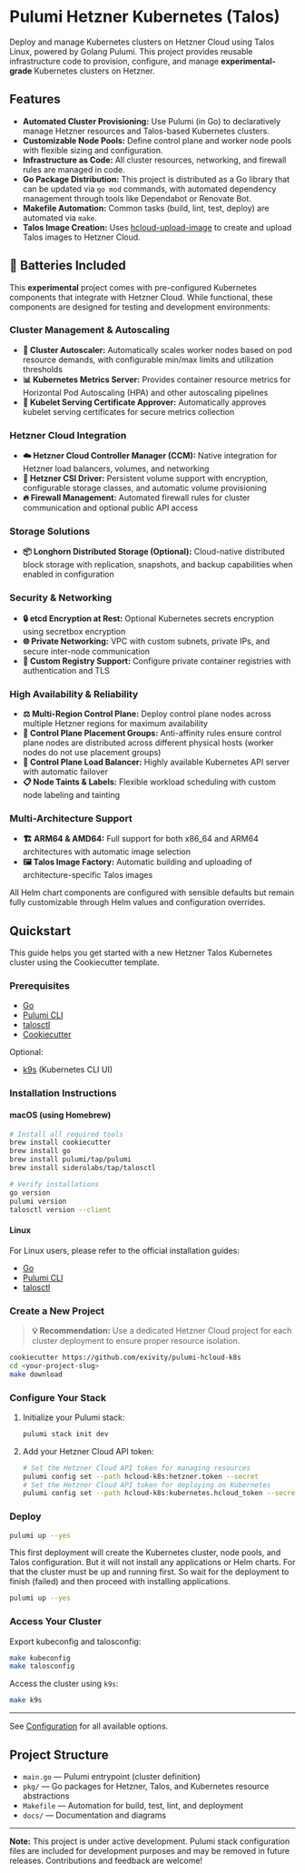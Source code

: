 # Pulumi Hetzner Kubernetes (Talos)

Deploy and manage Kubernetes clusters on Hetzner Cloud using Talos Linux, powered by Golang Pulumi. This project provides reusable infrastructure code to provision, configure, and manage **experimental-grade** Kubernetes clusters on Hetzner.

## Features

- **Automated Cluster Provisioning:** Use Pulumi (in Go) to declaratively manage Hetzner resources and Talos-based Kubernetes clusters.
- **Customizable Node Pools:** Define control plane and worker node pools with flexible sizing and configuration.
- **Infrastructure as Code:** All cluster resources, networking, and firewall rules are managed in code.
- **Go Package Distribution:** This project is distributed as a Go library that can be updated via `go mod` commands, with automated dependency management through tools like Dependabot or Renovate Bot.
- **Makefile Automation:** Common tasks (build, lint, test, deploy) are automated via `make`.
- **Talos Image Creation:** Uses [hcloud-upload-image](https://github.com/apricote/hcloud-upload-image) to create and upload Talos images to Hetzner Cloud.

## 🔋 Batteries Included

This **experimental** project comes with pre-configured Kubernetes components that integrate with Hetzner Cloud. While functional, these components are designed for testing and development environments:

### **Cluster Management & Autoscaling**

- **🚀 Cluster Autoscaler:** Automatically scales worker nodes based on pod resource demands, with configurable min/max limits and utilization thresholds
- **📊 Kubernetes Metrics Server:** Provides container resource metrics for Horizontal Pod Autoscaling (HPA) and other autoscaling pipelines
- **🔐 Kubelet Serving Certificate Approver:** Automatically approves kubelet serving certificates for secure metrics collection

### **Hetzner Cloud Integration**

- **☁️ Hetzner Cloud Controller Manager (CCM):** Native integration for Hetzner load balancers, volumes, and networking
- **💾 Hetzner CSI Driver:** Persistent volume support with encryption, configurable storage classes, and automatic volume provisioning
- **🔥 Firewall Management:** Automated firewall rules for cluster communication and optional public API access

### **Storage Solutions**

- **📦 Longhorn Distributed Storage (Optional):** Cloud-native distributed block storage with replication, snapshots, and backup capabilities when enabled in configuration

### **Security & Networking**

- **🔒 etcd Encryption at Rest:** Optional Kubernetes secrets encryption using secretbox encryption
- **🌐 Private Networking:** VPC with custom subnets, private IPs, and secure inter-node communication
- **🔧 Custom Registry Support:** Configure private container registries with authentication and TLS

### **High Availability & Reliability**

- **⚖️ Multi-Region Control Plane:** Deploy control plane nodes across multiple Hetzner regions for maximum availability
- **🔄 Control Plane Placement Groups:** Anti-affinity rules ensure control plane nodes are distributed across different physical hosts (worker nodes do not use placement groups)
- **🎯 Control Plane Load Balancer:** Highly available Kubernetes API server with automatic failover
- **📋 Node Taints & Labels:** Flexible workload scheduling with custom node labeling and tainting

### **Multi-Architecture Support**

- **🏗️ ARM64 & AMD64:** Full support for both x86_64 and ARM64 architectures with automatic image selection
- **🖼️ Talos Image Factory:** Automatic building and uploading of architecture-specific Talos images

All Helm chart components are configured with sensible defaults but remain fully customizable through Helm values and configuration overrides.

## Quickstart

This guide helps you get started with a new Hetzner Talos Kubernetes cluster using the Cookiecutter template.

### Prerequisites

- [Go](https://go.dev/doc/install)
- [Pulumi CLI](www.pulumi.com/docs/iac/download-install/)
- [talosctl](https://www.talos.dev/v1.10/talos-guides/install/talosctl/)
- [Cookiecutter](https://cookiecutter.readthedocs.io/en/latest/README.html#installation)
  
Optional:

- [k9s](https://k9scli.io/) (Kubernetes CLI UI)

### Installation Instructions

#### macOS (using Homebrew)

```sh
# Install all required tools
brew install cookiecutter
brew install go
brew install pulumi/tap/pulumi
brew install siderolabs/tap/talosctl

# Verify installations
go version
pulumi version
talosctl version --client
```

#### Linux

For Linux users, please refer to the official installation guides:

- [Go](https://go.dev/doc/install)
- [Pulumi CLI](https://www.pulumi.com/docs/install/)
- [talosctl](https://www.talos.dev/v1.10/talos-guides/install/talosctl/)

### Create a New Project

> **💡 Recommendation:** Use a dedicated Hetzner Cloud project for each cluster deployment to ensure proper resource isolation.

```sh
cookiecutter https://github.com/exivity/pulumi-hcloud-k8s
cd <your-project-slug>
make download
```

### Configure Your Stack

1. Initialize your Pulumi stack:

   ```sh
   pulumi stack init dev
   ```

2. Add your Hetzner Cloud API token:

   ```sh
   # Set the Hetzner Cloud API token for managing resources
   pulumi config set --path hcloud-k8s:hetzner.token --secret
   # Set the Hetzner Cloud API token for deploying on Kubernetes
   pulumi config set --path hcloud-k8s:kubernetes.hcloud_token --secret
   ```

### Deploy

```sh
pulumi up --yes
```

This first deployment will create the Kubernetes cluster, node pools, and Talos configuration. But it will not install any applications or Helm charts.
For that the cluster must be up and running first. So wait for the deployment to finish (failed) and then proceed with installing applications.

```sh
pulumi up --yes
```

### Access Your Cluster

Export kubeconfig and talosconfig:

```sh
make kubeconfig
make talosconfig
```

Access the cluster using `k9s`:

```sh
make k9s
```

---
See [Configuration](docs/configuration.md) for all available options.

## Project Structure

- `main.go` — Pulumi entrypoint (cluster definition)
- `pkg/` — Go packages for Hetzner, Talos, and Kubernetes resource abstractions
- `Makefile` — Automation for build, test, lint, and deployment
- `docs/` — Documentation and diagrams

---

**Note:** This project is under active development. Pulumi stack configuration files are included for development purposes and may be removed in future releases. Contributions and feedback are welcome!
